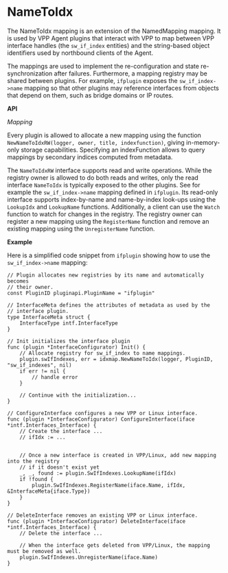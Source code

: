 # NameToIdx

The NameToIdx mapping is an extension of the NamedMapping mapping. It is 
used by VPP Agent plugins that interact with VPP to map between VPP 
interface handles (the `sw_if_index` entities) and the string-based 
object identifiers used by northbound clients of the Agent.

The mappings are used to implement the re-configuration and state 
re-synchronization after failures. Furthermore, a mapping registry may
be shared between plugins. For example, `ifplugin` exposes the 
`sw_if_index->name` mapping so that other plugins may reference interfaces
from objects that depend on them, such as bridge domains or IP routes.

**API**

*Mapping*

Every plugin is allowed to allocate a new mapping using the function 
`NewNameToIdxRW(logger, owner, title, indexfunction)`, giving in-memory-only
storage capabilities. Specifying an indexFunction allows to query mappings
by secondary indices computed from metadata.
 
The `NameToIdxRW` interface supports read and write operations. While the 
registry owner is allowed to do both reads and writes, only the read 
interface `NameToIdx` is typically exposed to the other plugins. See for 
example the `sw_if_index->name` mapping defined in `ifplugin`. Its read-only
interface supports index-by-name and name-by-index look-ups using the 
`LookupIdx` and `LookupName` functions. Additionally, a client can use the 
`Watch` function to watch for changes in the registry. The registry owner 
can  register a new mapping using the `RegisterName` function and remove 
an existing mapping using the `UnregisterName` function.

**Example**

Here is a simplified code snippet from `ifplugin` showing how to use the 
`sw_if_index->name` mapping:

```
// Plugin allocates new registries by its name and automatically becomes
// their owner.
const PluginID pluginapi.PluginName = "ifplugin"

// InterfaceMeta defines the attributes of metadata as used by the 
// interface plugin.
type InterfaceMeta struct {
	InterfaceType intf.InterfaceType
}

// Init initializes the interface plugin
func (plugin *InterfaceConfigurator) Init() {
    // Allocate registry for sw_if_index to name mappings.
    plugin.swIfIndexes, err = idxmap.NewNameToIdx(logger, PluginID, "sw_if_indexes", nil)
    if err != nil {
        // handle error
    }
    
    // Continue with the initialization...
}

// ConfigureInterface configures a new VPP or Linux interface.
func (plugin *InterfaceConfigurator) ConfigureInterface(iface *intf.Interfaces_Interface) {
    // Create the interface ...
    // ifIdx := ...
    
    
    // Once a new interface is created in VPP/Linux, add new mapping into the registry
    // if it doesn't exist yet
    _, _, found := plugin.SwIfIndexes.LookupName(ifIdx)
    if !found {
        plugin.SwIfIndexes.RegisterName(iface.Name, ifIdx, &InterfaceMeta{iface.Type})
    }
}

// DeleteInterface removes an existing VPP or Linux interface.
func (plugin *InterfaceConfigurator) DeleteInterface(iface *intf.Interfaces_Interface) {
    // Delete the interface ...
    
    // When the interface gets deleted from VPP/Linux, the mapping must be removed as well.
    plugin.SwIfIndexes.UnregisterName(iface.Name)
}
```
